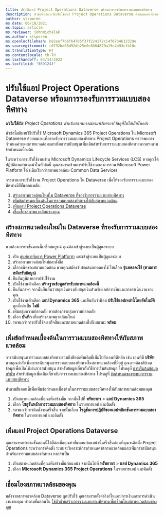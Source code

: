 ```yaml
---
title: ปรับใช้แอป Project Operations Dataverse พร้อมการรองรับการรวมแบบสองทิศทาง
description: หัวข้อนี้อธิบายวิธีปรับใช้แอป Project Operations Dataverse ด้วยตนเองเพื่อรองรับการรวมแบบสองทิศทาง
author: stsporen
ms.date: 06/18/2021
ms.topic: article
ms.reviewer: johnmichalak
ms.author: stsporen
ms.openlocfilehash: b82eef7b5f64705f37f224172c14f6734612329e
ms.sourcegitcommit: c0792bd65d92db25e0e8864879a19c4b93efb10c
ms.translationtype: HT
ms.contentlocale: th-TH
ms.lasthandoff: 04/14/2022
ms.locfileid: "8591243"
---
```

# <a name="manually-deploy-the-project-operations-dataverse-app-with-dual-write-support"></a>ปรับใช้แอป Project Operations Dataverse พร้อมการรองรับการรวมแบบสองทิศทาง

_**นำไปใช้กับ:** Project Operations สำหรับสถานการณ์ตามทรัพยากร/วัสดุที่ไม่ได้เก็บในคลัง_

หัวข้อนี้อธิบายวิธีปรับใช้ Microsoft Dynamics 365 Project Operations ใน Microsoft Dataverse ด้วยตนเองเพื่อรองรับการรวมแบบสองทิศทาง Project Operations ตรวจพบการกำหนดค่าของสภาพแวดล้อมและเพิ่มการสนับสนุนเพิ่มเติมสำหรับการรวมแบบสองทิศทางหากตรงตามข้อกำหนดเบื้องต้น

ในระหว่างการปรับใช้งานผ่าน Microsoft Dynamics Lifecycle Services (LCS) หากคุณได้ปฏิบัติตามคำแนะนำในหัวข้อนี้ คุณสามารถข้ามการปรับใช้งานของการรวม Microsoft Power Platform ได้ (เดิมเรียกว่าสภาพแวดล้อม Common Data Service)

กระบวนการปรับใช้งาน Project Operations ใน Dataverse เพื่อให้รองรับการรวมแบบสองทิศทางมีสี่ขั้นตอนหลัก:

1. [สร้างสภาพแวดล้อมใหม่ใน Dataverse ที่รองรับการรวมแบบสองทิศทาง](#create)
2. [เพิ่มข้อกำหนดเบื้องต้นในการรวมแบบสองทิศทางให้กับสภาพแวดล้อม](#prerequisites)
3. [เพิ่มแอป Project Operations Dataverse](#dataverse)
4. [เชื่อมโยงสภาพแวดล้อมของคุณ](#link)

## <a name="create-a-new-environment-in-dataverse-that-supports-dual-write"></a><a name="create"></a>สร้างสภาพแวดล้อมใหม่ใน Dataverse ที่รองรับการรวมแบบสองทิศทาง

หากต้องการทำขั้นตอนนี้เสร็จสมบูรณ์ คุณต้องเข้าสู่ระบบเป็นผู้ดูแลระบบ

1. เปิด [ศูนย์การจัดการ Power Platform](https://admin.powerplatform.com) และเข้าสู่ระบบเป็นผู้ดูแลระบบ
2. สร้างสภาพแวดล้อมใหม่และตั้งชื่อ
3. เลือกชนิดของสภาพแวดล้อม หากคุณสมัครรับข้อเสนอทดลองใช้ ให้เลือก **รุ่นทดลองใช้ (ตามการสมัครรับข้อมูล)**
4. ยืนยันภูมิภาคการปรับใช้งาน
5. เปิดใช้งานตัวเลือก **สร้างฐานข้อมูลสำหรับสภาพแวดล้อมนี้** 
6. ยืนยันภาษา จากนั้นยืนยันว่าสกุลเงินตรงกับสกุลเงินสำหรับแอปการเงินและการดำเนินงานของคุณ
7. เปิดใช้งานตัวเลือก **แอป Dynamics 365** และยืนยันว่าฟิลด์ **ปรับใช้แอปเหล่านี้โดยอัตโนมัติ** ถูกตั้งค่าเป็น **ไม่มี**
8. เพิ่มกลุ่มความปลอดภัย หากต้องการกลุ่มความปลอดภัย
9. เลือก **บันทึก** เพื่อสร้างสภาพแวดล้อมใหม่
10. รอจนกว่าการปรับใช้จะเสร็จสิ้นและสภาพแวดล้อมไปถึงสถานะ **พร้อม**

## <a name="add-dual-write-prerequisites-to-the-environment"></a><a name="prerequisites"></a>เพิ่มข้อกำหนดเบื้องต้นในการรวมแบบสองทิศทางให้กับสภาพแวดล้อม

การสนับสนุนการรวมแบบสองทิศทางรวมถึงฟิลด์เพิ่มเติมที่เพิ่มไปยังเอนทิตีหลัก เช่น เอนทิตี **บริษัท** หากคุณกำลังเพิ่มการสนับสนุนการรวมแบบสองทิศทางในสภาพแวดล้อมที่มีอยู่ คุณอาจต้องอัปเดตข้อมูลเพื่อเปิดใช้งานการสนับสนุน สำหรับข้อมูลเกี่ยวกับวิธีการเริ่มต้นข้อมูล โปรดดูที่ [การเริ่มต้นข้อมูลบริษัท](/dynamics365/fin-ops-core/dev-itpro/data-entities/dual-write/bootstrap-company-data) สำหรับข้อมูลเพิ่มเติมเกี่ยวกับการรวมแบบสองทิศทาง โปรดดูที่ [ข้อกำหนดของระบบการรวมแบบสองทิศทาง](/dynamics365/fin-ops-core/dev-itpro/data-entities/dual-write/dual-write-system-req)

ทำตามขั้นตอนนี้เพื่อเพิ่มข้อกำหนดเบื้องต้นในการรวมแบบสองทิศทางให้กับสภาพแวดล้อมของคุณ

1. เปิดสภาพแวดล้อมที่คุณเพิ่งสร้างขึ้น จากนั้นไปที่ **ทรัพยากร** \> **แอป Dynamics 365**
2. เลือก **โซลูชันหลักการรวมแบบสองทิศทาง** ในรายการแอป และติดตั้ง
3. รอจนกว่าการติดตั้งจะเสร็จสิ้น จากนั้นเลือก **โซลูชันการปฏิบัติของแอปพลิเคชันการรวมแบบสองทิศทาง** ในรายการแอป และติดตั้ง

## <a name="add-the-project-operations-dataverse-app"></a><a name="dataverse"></a>เพิ่มแอป Project Operations Dataverse

คุณสามารถทำตามขั้นตอนนี้ได้ก็ต่อเมื่อคุณทำขั้นตอนก่อนหน้านี้เสร็จสิ้นก่อนที่คุณจะติดตั้ง Project Operations ระหว่างการติดตั้ง ระบบจะวิเคราะห์การกำหนดค่าสภาพแวดล้อมและเพิ่มการสนับสนุนสำหรับการรวมแบบสองทิศทาง หากจำเป็น

1. เปิดสภาพแวดล้อมที่คุณเพิ่งสร้างขึ้นก่อนหน้า จากนั้นไปที่ **ทรัพยากร** \> **แอป Dynamics 365**
2. เลือก **Microsoft Dynamics 365 Project Operations** ในรายการแอป และติดตั้ง

## <a name="link-your-environments"></a><a name="link"></a>เชื่อมโยงสภาพแวดล้อมของคุณ

หลังจากสภาพแวดล้อม Dataverse ถูกปรับใช้ คุณสามารถตั้งค่าลิงก์ในแอปการเงินและการดำเนินงานของคุณ ทำตามขั้นตอนใน [ใช้ตัวช่วยสร้างการรวมแบบสองทิศทางเพื่อเชื่อมโยงสภาพแวดล้อมของคุณ](/dynamics365/fin-ops-core/dev-itpro/data-entities/dual-write/link-your-environment)
